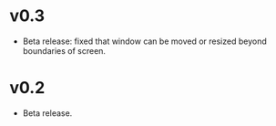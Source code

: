 
# v0.3

* Beta release: fixed that window can be moved or resized beyond boundaries of screen.

# v0.2

* Beta release.
